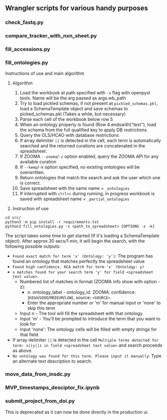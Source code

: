 ## Wrangler scripts for various handy purposes

### check_fastq.py

### compare_tracker_with_nxn_sheet.py

### fill_accessions.py

### fill_ontologies.py

Instructions of use and main algorithm

1. Algorithm
    1. Load the workbook at path specified with `-s` flag with openpyxl tools. Name will be the arg passed as args.wb_path
    1. Try to load pickled schemas, if not present at `pickled_schemas.pkl`, load a SchemaTemplate object and save schemas to picked_schemas.pkl (Takes a while, but necessary)
    1. Parse each cell of the workbook below row 5
    1. When an ontology property is found (Row 4.endswith("text"), load the schema from the full qualified key to apply DB restrictions
    1. Query the OLS/HCAO with database restrictions
    1. If array delimiter `||` is detected in the cell, each term is automatically searched and the returned curations are concatenated in the spreadsheet.
    1. If ZOOMA `--zooma`/`-z` option enabled, query the ZOOMA API for any available curation
    1. If `--keep`/`-k` option specified, no existing ontologies will be overwritten.
    1. Return ontologies that match the search and ask the user which one is correct.
    1. Save spreadsheet with the same name + `_ontologies`
    1. If interrupted with `ctrl+c` during running, in progress workbook is saved with spreadsheet name + `_partial_ontologies`

1. Instruction of use

```
cd src/
python3 -m pip install -r requirements.txt
python3 fill_ontologies.py -s <path_to_spreadsheet> [OPTIONS -z -k]
```
The script takes some time to get started (If it's loading a SchemaTemplate object). After approx 30 secs/1 min, it will begin the search, with the following possible outputs:
- `Found exact match for term 'x' (Ontology: 'y')`: The program has found an ontology that matches perfectly the spreadsheet value
- `Found high confidence, HCA match for term 'x' (Ontology: y)`
- `x matches found for your search term 'y' for field <spreadsheet text value>.`
   - Numbered list of matches in format (ZOOMA info show with option -z):
      - n. ontology_label - ontology_id. ZOOMA: confidence: (`HIGH`/`GOOD`/`MEDIUM`/`LOW`), source: `<SOURCE>`.
      - Enter the appropriate number or 'm' for manual input or 'none' to skip this term
   - Input n - The tool will fill the spreadsheet with that ontology.
   - Input 'm' - You'll be prompted to introduce the term that you want to look for
   - Input 'none': The ontology cells will be filled with empty strings for that field
- If array delimiter `||` is detected in the cell `Multiple terms detected for term: x||y||z in field <spreadsheet text value>` and search proceeds as above.
- `No ontology was found for this term. Please input it manually`: Type an alternate text description to search.
    
### move_data_from_insdc.py

### MVP_timestamps_desciptor_fix.ipynb

### submit_project_from_doi.py

This is deprecated as it can now be done directly in the production ui.
